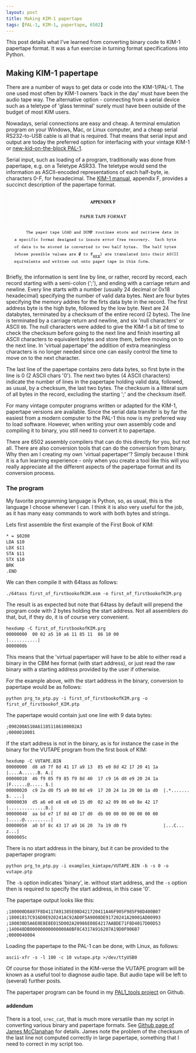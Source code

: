 ```yaml
---
layout: post
title: Making KIM-1 papertape
tags: [PAL-1, KIM-1, papertape, 6502]
---
```


This post details what I've learned from converting binary code to KIM-1 papertape format. It was a fun exercise in turning format specifications into Python. 

## Making KIM-1 papertape

There are a number of ways to get data or code into the KIM-1/PAL-1. The one used most often by KIM-1 owners 'back in the day' must have been the audio tape way. The alternative option - connecting from a serial device such as a teletype of 'glass terminal' surely must have been outside of the budget of most KIM users. 

Nowadays, serial connections are easy and cheap. A terminal emulation program on your Windows, Mac, or Linux computer, and a cheap serial RS232-to-USB cable is all that is required. That means that serial input and output are today the preferred option for interfacing with your vintage KIM-1 or [new-kid-on-the-block PAL-1](https://www.tindie.com/products/tkoak/pal-1-a-mos-6502-powered-computer-kit/). 

Serial input, such as loading of a program, traditionally was done from papertape, e.g. on a Teletype ASR33. The teletype would send the information as ASCII-encoded representations of each half-byte, ie. characters 0-F, for hexadecimal. The [KIM-1 manual](http://retro.hansotten.nl/6502-sbc/kim-1-manuals-and-software/kim-1-manuals-and-software/), appendix F, provides a succinct description of the papertape format.

<img src="https://github.com/hjmegens/hjmegens.github.io/blob/master/_posts/figures/Appendix_F.png?raw=true" alt="fig1" style="width: 600px;"/>

Briefly, the information is sent line by line, or rather, record by record, each record starting with a semi-colon (';'), and ending with a carriage return and newline. Every line starts with a number (usually 24 decimal or 0x18 hexadecimal) specifying the number of valid data bytes. Next are four bytes specifying the memory addres for the firts data byte in the record. The first address byte is the high byte, followed by the low byte. Next are 24 databytes, terminated by a checksum of the entire record (2 bytes). The line is terminated by a carriage return and newline, and six 'null characters' or ASCII `00`. The null characters were added to give the KIM-1 a bit of time to check the checksum before going to the next line and finish inserting all ASCII characters to equivalent bytes and store them, before moving on to the next line. In 'virtual papertape' the addition of extra meaningless characters is no longer needed since one can easily control the time to move on to the next character.

The last line of the papertape contains zero data bytes, so first byte in the line is 0 (2 ASCII chars '0'). The next two bytes (4 ASCII characters) indicate the number of lines in the papertape holding valid data, followed, as usual, by a checksum, the last two bytes. The checksum is a litteral sum of all bytes in the record, excluding the starting ';' and the checksum itself. 

For many vintage computer programs written or adapted for the KIM-1, papertape versions are available. 
Since the serial data transfer is by far the easiest from a modern computer to the PAL-1 this now is my preferred way to load software. However, when writing your own assembly code and compiling it to binary, you still need to convert it to papertape. 

There are 6502 assembly compilers that can do this directly for you, but not all. There are also conversion tools that can do the conversion from binary. Why then am I creating my own 'virtual papertaper'? Simply because I think it is a fun learning experience - only when you create a tool like this will you really appreciate all the different aspects of the papertape format and its conversion process. 

### The program ###

My favorite programming language is Python, so, as usual, this is the language I choose whenever I can. I think it is also very useful for the job, as it has many easy commands to work with both bytes and strings. 

Lets first assemble the first example of the First Book of KIM:

```
* = $0200
LDA $10
LDX $11
STA $11
STX $10
BRK
.END
```

We can then compile it with 64tass as follows:
```
./64tass first_of_firstbookofKIM.asm -o first_of_firstbookofKIM.prg
```

The result is as expected but note that 64tass by default will prepend the program code with 2 bytes holding the start address. Not all assemblers do that, but, if they do, it is of course very convenient. 
```
hexdump -C first_of_firstbookofKIM.prg
00000000  00 02 a5 10 a6 11 85 11  86 10 00                 |...........|
0000000b
```

This means that the 'virtual papertaper will have to be able to either read a binary in the CBM hex format (with start address), or just read the raw binary with a starting address provided by the user if otherwise. 

For the example above, with the start address in the binary, conversion to papertape would be as follows:

```
python prg_to_ptp.py -i first_of_firstbookofKIM.prg -o first_of_firstbookof_KIM.ptp
```

The papertape would contain just one line with 9 data bytes:
```
;090200A510A611851186100002A3
;0000010001
```

If the start address is not in the binary, as is for instance the case in the binary for the VUTAPE program from the first book of KIM:

```
hexdump -C VUTAPE.BIN
00000000  d8 a9 7f 8d 41 17 a9 13  85 e0 8d 42 17 20 41 1a  |....A......B. A.|
00000010  46 f9 05 f9 85 f9 8d 40  17 c9 16 d0 e9 20 24 1a  |F......@..... $.|
00000020  c9 2a d0 f5 a9 00 8d e9  17 20 24 1a 20 00 1a d0  |.*....... $. ...|
00000030  d5 a6 e0 e8 e8 e0 15 d0  02 a2 09 86 e0 8e 42 17  |..............B.|
00000040  aa bd e7 1f 8d 40 17 d0  db 00 00 00 00 00 00 00  |.....@..........|
00000050  a0 bf 8c 43 17 a9 16 20  7a 19 d0 f9              |...C... z...|
0000005c
```
There is no start address in the binary, but it can be provided to the papertaper program:

```
python prg_to_ptp.py -i examples_kimtape/VUTAPE.BIN -b -s 0 -o vutape.ptp
```
The `-b` option indicates 'binary', ie. without start address, and the `-s` option then is required to specify the start address, in this case '0'. 

The papertape output looks like this:
```
;180000D8A97F8D4117A91385E08D421720411A46F905F985F98D400B07
;18001817C916D0E920241AC92AD0F5A9008DE91720241A20001AD00993
;180030D5A6E0E8E8E015D002A20986E08E4217AABDE71F8D4017D00D53
;140048DB00000000000000A0BF8C4317A916207A19D0F906B7
;0000040004
```

Loading the papertape to the PAL-1 can be done, with Linux, as follows:

```
ascii-xfr -s -l 100 -c 10 vutape.ptp >/dev/ttyUSB0
```

Of course for those initiated in the KIM-verse the VUTAPE program will be known as a useful tool to diagnose audio tape. But audio tape will be left to (several) further posts. 

The papertaper program can be found in my [PAL1_tools project](https://github.com/hjmegens/PAL1_tools) on Github. 

#### addendum 

There is a tool, `srec_cat`, that is much more versatile than my script in converting various binary and papertape formats. See [Github page of James McClanahan](https://github.com/w4jbm/PAL-1-6502-SBC) for details. James note the problem of the checksum of the last line not computed correctly in large papertape, something that I need to correct in my script too.  
